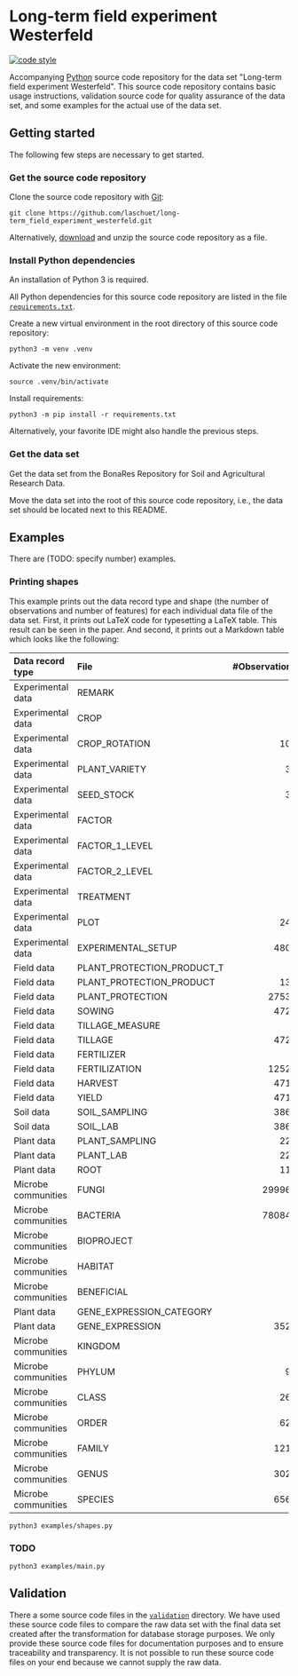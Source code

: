 # Long-term field experiment Westerfeld

[![code style](https://img.shields.io/badge/code%20style-black-black)](https://github.com/psf/black)

Accompanying [Python](https://www.python.org) source code repository for the data set
"Long-term field experiment Westerfeld". This source code repository contains basic usage instructions, validation
source code for quality assurance of the data set, and some examples for the actual use of the data set.

## Getting started

The following few steps are necessary to get started.

### Get the source code repository

Clone the source code repository with [Git](https://www.git-scm.com):
```
git clone https://github.com/laschuet/long-term_field_experiment_westerfeld.git
```

Alternatively, [download](https://github.com/laschuet/long-term_field_experiment_westerfeld/archive/refs/heads/main.zip)
and unzip the source code repository as a file.

### Install Python dependencies

An installation of Python 3 is required.

All Python dependencies for this source code repository are listed in the file [`requirements.txt`](requirements.txt).

Create a new virtual environment in the root directory of this source code repository:
```
python3 -m venv .venv
```

Activate the new environment:
```
source .venv/bin/activate
```

Install requirements:
```
python3 -m pip install -r requirements.txt
```

Alternatively, your favorite IDE might also handle the previous steps.

### Get the data set

Get the data set from the BonaRes Repository for Soil and Agricultural Research Data.

Move the data set into the root of this source code repository, i.e., the data set should be located next to this
README.

## Examples

There are (TODO: specify number) examples.

### Printing shapes

This example prints out the data record type and shape (the number of observations and number of features) for
each individual data file of the data set. First, it prints out LaTeX code for typesetting a LaTeX table. This result
can be seen in the paper. And second, it prints out a Markdown table which looks like the following:

| Data record type    | File                       |   #Observations |   #Features |
|:--------------------|:---------------------------|----------------:|------------:|
| Experimental data   | REMARK                     |               9 |           3 |
| Experimental data   | CROP                       |               6 |           5 |
| Experimental data   | CROP_ROTATION              |             101 |           5 |
| Experimental data   | PLANT_VARIETY              |              38 |           4 |
| Experimental data   | SEED_STOCK                 |              38 |           2 |
| Experimental data   | FACTOR                     |               2 |           3 |
| Experimental data   | FACTOR_1_LEVEL             |               2 |           5 |
| Experimental data   | FACTOR_2_LEVEL             |               2 |           5 |
| Experimental data   | TREATMENT                  |               4 |           3 |
| Experimental data   | PLOT                       |             240 |           8 |
| Experimental data   | EXPERIMENTAL_SETUP         |            4800 |           7 |
| Field data          | PLANT_PROTECTION_PRODUCT_T |               7 |           3 |
| Field data          | PLANT_PROTECTION_PRODUCT   |             134 |           4 |
| Field data          | PLANT_PROTECTION           |           27537 |           8 |
| Field data          | SOWING                     |            4728 |           7 |
| Field data          | TILLAGE_MEASURE            |               2 |           3 |
| Field data          | TILLAGE                    |            4728 |           6 |
| Field data          | FERTILIZER                 |               7 |           3 |
| Field data          | FERTILIZATION              |           12527 |           8 |
| Field data          | HARVEST                    |            4716 |           5 |
| Field data          | YIELD                      |            4716 |           7 |
| Soil data           | SOIL_SAMPLING              |            3866 |           7 |
| Soil data           | SOIL_LAB                   |            3866 |          25 |
| Plant data          | PLANT_SAMPLING             |             224 |           5 |
| Plant data          | PLANT_LAB                  |             224 |          17 |
| Plant data          | ROOT                       |             112 |          25 |
| Microbe communities | FUNGI                      |          299966 |          18 |
| Microbe communities | BACTERIA                   |          780840 |          17 |
| Microbe communities | BIOPROJECT                 |               5 |           2 |
| Microbe communities | HABITAT                    |               2 |           3 |
| Microbe communities | BENEFICIAL                 |               2 |           3 |
| Plant data          | GENE_EXPRESSION_CATEGORY   |               5 |           3 |
| Plant data          | GENE_EXPRESSION            |            3520 |           8 |
| Microbe communities | KINGDOM                    |               3 |           2 |
| Microbe communities | PHYLUM                     |              91 |           3 |
| Microbe communities | CLASS                      |             264 |           3 |
| Microbe communities | ORDER                      |             629 |           3 |
| Microbe communities | FAMILY                     |            1218 |           3 |
| Microbe communities | GENUS                      |            3025 |           3 |
| Microbe communities | SPECIES                    |            6564 |           3 |)

```
python3 examples/shapes.py
```

### TODO

```
python3 examples/main.py
```

## Validation

There a some source code files in the [`validation`](validation) directory.
We have used these source code files to compare the raw data set with the final data set created after the
transformation for database storage purposes. We only provide these source code files for documentation purposes and to
ensure traceability and transparency. It is not possible to run these source code files on your end because we cannot
supply the raw data.
